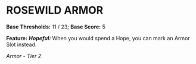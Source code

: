 # ROSEWILD ARMOR

**Base Thresholds:** 11 / 23; **Base Score:** 5

**Feature:** ***Hopeful:*** When you would spend a Hope, you can mark an Armor Slot instead.

*Armor - Tier 2*